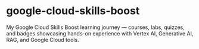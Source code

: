 # google-cloud-skills-boost
My Google Cloud Skills Boost learning journey — courses, labs, quizzes, and badges showcasing hands-on experience with Vertex AI, Generative AI, RAG, and Google Cloud tools.
